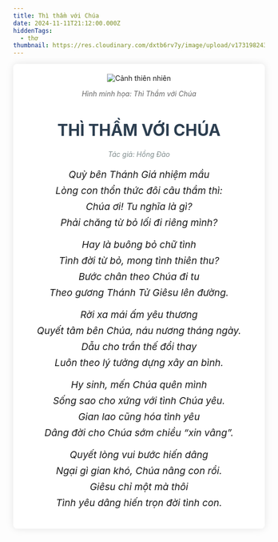```yaml
---
title: Thì thầm với Chúa
date: 2024-11-11T21:12:00.000Z
hiddenTags:
  - thơ
thumbnail: https://res.cloudinary.com/dxtb6rv7y/image/upload/v1731982439/8T9A9369_kgngmd.jpg
---
```

 <div class="tong">

</div>

 <div class="container">
<div style="text-align: center;">
    <img src="https://res.cloudinary.com/dxtb6rv7y/image/upload/v1731982439/8T9A9369_kgngmd.jpg/100%" alt="Cảnh thiên nhiên">
    <p style="font-style: italic; color: #666;">Hình minh họa: Thì Thầm với Chúa</p>
        <h1 class="title">THÌ THẦM VỚI CHÚA</h1>
        <div class="poem-author">Tác giả: Hồng Đào</div>
        <div class="poem">
            <!-- Khổ thơ 1 -->
            <div class="stanza">
                <p class="line">Quỳ bên Thánh Giá nhiệm mầu</p>
                <p class="line">Lòng con thổn thức đôi câu thầm thì:</p>
                <p class="line">Chúa ơi! Tu nghĩa là gì?</p>
                <p class="line">Phải chăng từ bỏ lối đi riêng mình?</p>
            </div>
            <!-- Khổ thơ 2 -->
            <div class="stanza">
                <p class="line">Hay là buông bỏ chữ tình</p>
                <p class="line">Tình đời từ bỏ, mong tình thiên thu?</p>
                <p class="line">Bước chân theo Chúa đi tu</p>
                <p class="line">Theo gương Thánh Tử Giêsu lên đường.</p>
            </div>
            <!-- Khổ thơ 3 -->
            <div class="stanza">
                <p class="line">Rời xa mái ấm yêu thương</p>
                <p class="line">Quyết tâm bên Chúa, náu nương tháng ngày.</p>
                <p class="line">Dẫu cho trần thế đổi thay</p>
                <p class="line">Luôn theo lý tưởng dựng xây an bình.</p>
            </div>
             <!-- Khổ thơ 4 -->
            <div class="stanza">
                <p class="line">Hy sinh, mến Chúa quên mình</p>
                <p class="line">Sống sao cho xứng với tình Chúa yêu.</p>
                <p class="line">Gian lao cũng hóa tình yêu</p>
                <p class="line">Dâng đời cho Chúa sớm chiều “xin vâng”.</p>
            </div>
              <!-- Khổ thơ 5 -->
            <div class="stanza">
                <p class="line">Quyết lòng vui bước hiến dâng</p>
                <p class="line">Ngại gì gian khó, Chúa nâng con rồi.</p>
                <p class="line">Giêsu chỉ một mà thôi</p>
                <p class="line">Tình yêu dâng hiến trọn đời tình con.</p>
            </div>


<style>
/* Reset một số thuộc tính mặc định của trình duyệt */
.tong {
    margin: 0;
    padding: 0;
    box-sizing: border-box;
}

/* Thiết lập nền và kiểu chữ chung */
.body {
    font-family: 'Arial', sans-serif;
    background-color: #f4f4f9;
    color: #333;
    line-height: 1.6;
    padding: 20px;
}

/* Container chính */
.container {
    max-width: 800px;
    margin: 0 auto;
    background-color: #fff;
    padding: 20px;
    border-radius: 8px;
    box-shadow: 0 0 15px rgba(0, 0, 0, 0.1);
}

/* Tiêu đề bài thơ */
.title {
    text-align: center;
    font-size: 2rem;
    font-weight: bold;
    margin-bottom: 20px;
    color: #2c3e50;
}

/* Định dạng cho từng khổ thơ */
.stanza {
    margin-bottom: 20px;
}

/* Định dạng cho từng dòng trong bài thơ */
.poem .line {
    font-size: 1.2rem;
    text-align: center;
    margin: 8px 0;
    font-style: italic;
}
.poem-author {
            text-align: center;
            font-style: italic;
            color: #7f8c8d;
            margin-bottom: 20px;
        }

/* Tạo hiệu ứng hover cho mỗi dòng thơ */
.poem .line:hover {
    color: #2980b9;
    cursor: pointer;
}
</style>
